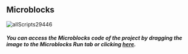 ## Microblocks
![allScripts29446](https://user-images.githubusercontent.com/112697142/192523488-7cf27a4a-3aa0-42a2-a4cf-044d75c534a1.png)


##### You can access the Microblocks code of the project by dragging the image to the Microblocks Run tab or clicking [here](https://microblocks.fun/run/microblocks.html#scripts=GP%20Scripts%0Adepends%20%27PicoBricks%27%0A%0Ascript%20459%20179%20%7B%0AwhenCondition%20true%0AanalogWriteOp%20_pb_pin_RedLED%20%28pb_potentiometer%29%0AprintIt%20%28pb_potentiometer%29%0A%7D%0A%0A "here").
